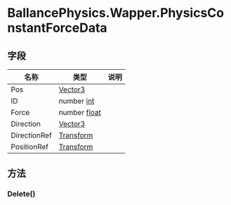 ﻿# BallancePhysics.Wapper.PhysicsConstantForceData 


## 字段

|名称|类型|说明|
|---|---|---|
|Pos|[Vector3](https://docs.unity3d.com/ScriptReference/Vector3.html) ||
|ID|number [int](../types.md)||
|Force|number [float](../types.md)||
|Direction|[Vector3](https://docs.unity3d.com/ScriptReference/Vector3.html) ||
|DirectionRef|[Transform](https://docs.unity3d.com/ScriptReference/Transform.html) ||
|PositionRef|[Transform](https://docs.unity3d.com/ScriptReference/Transform.html) ||

## 方法



### Delete()




